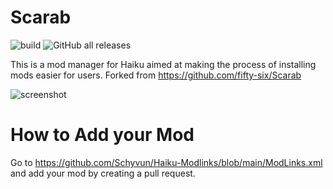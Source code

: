 # Scarab
![build](https://github.com/Schyvun/Haiku-Scarab/actions/workflows/dotnet.yml/badge.svg)
![GitHub all releases](https://img.shields.io/github/downloads/Schyvun/Haiku-Scarab/total)

This is a mod manager for Haiku aimed at making the process of installing mods easier for users. Forked from https://github.com/fifty-six/Scarab

![screenshot](https://i.imgur.com/V3UW99s.png)

# How to Add your Mod
Go to https://github.com/Schyvun/Haiku-Modlinks/blob/main/ModLinks.xml and add your mod by creating a pull request.

